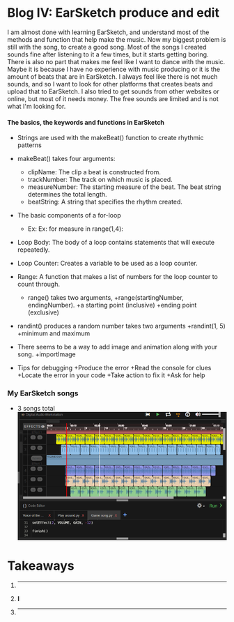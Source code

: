 # Blog IV: EarSketch produce and edit

I am almost done with learning EarSketch, and understand most of the methods and function that help make the music. Now my biggest 
problem is still with the song, to create a good song. Most of the songs I created sounds fine after listening to it a few times, but it 
starts getting boring. There is also no part that makes me feel like I want to dance with the music. Maybe it is because I have no
experience with music producing or it is the amount of beats that are in EarSketch. I always feel like there is not much sounds, and so 
I want to look for other platforms that creates beats and upload that to EarSketch. I also tried to get sounds from other websites
or online, but most of it needs money. The free sounds are limited and is not what I'm looking for.

#### The basics, the keywords and functions in EarSketch
+ Strings are used with the makeBeat() function to create rhythmic patterns

+ makeBeat() takes four arguments:
  + clipName: The clip a beat is constructed from.
  + trackNumber: The track on which music is placed.
  + measureNumber: The starting measure of the beat. The beat string determines the total length.
  + beatString: A string that specifies the rhythm created.
  
+ The basic components of a for-loop
  + Ex: Ex: for measure in range(1,4):
+ Loop Body: The body of a loop contains statements that will execute repeatedly. 
+ Loop Counter: Creates a variable to be used as a loop counter.

+ Range: A function that makes a list of numbers for the loop counter to count through. 
  + range() takes two arguments, 
    +range(startingNumber, endingNumber).
    +a starting point (inclusive)
    +ending point (exclusive)
+ randint() produces a random number takes two arguments
  +randint(1, 5)
  +minimum and maximum

+ There seems to be a way to add image and animation along with your song.
  +importImage
+ Tips for debugging
    +Produce the error
    +Read the console for clues
    +Locate the error in your code
    +Take action to fix it
    +Ask for help
  
### My EarSketch songs
+ 3 songs total
    <img src= song.png />
    
# Takeaways
1. **** 
2. **I** 
3. **** 
